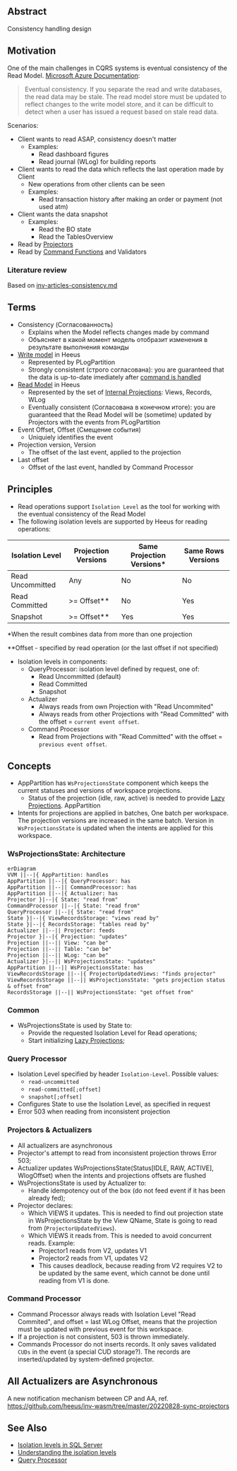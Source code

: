 ## Abstract

Consistency handling design



## Motivation
One of the main challenges in CQRS systems is eventual consistency of the Read Model.
[Microsoft Azure Documentation](https://learn.microsoft.com/en-us/azure/architecture/patterns/cqrs):

> Eventual consistency. If you separate the read and write databases, the read data may be stale. The read model store must be updated to reflect changes to the write model store, and it can be difficult to detect when a user has issued a request based on stale read data.

Scenarios:

- Client wants to read ASAP, consistency doesn't matter
  - Examples:
    - Read dashboard figures
    - Read journal (WLog) for building reports
- Client wants to read the data which reflects the last operation made by Client
  - New operations from other clients can be seen
  - Examples:
    - Read transaction history after making an order or payment (not used atm)
- Client wants the data snapshot
  - Examples:
    - Read the BO state
    - Read the TablesOverview
- Read by [Projectors](./inv-projector-reads.md)
- Read by [Command Functions](./inv-cmdfunction-reads.md) and Validators

### Literature review

Based on [inv-articles-consistency.md](inv-articles-consistency.md)

## Terms
- Consistency (Согласованность)
    - Explains when the Model reflects changes made by command
    - Объясняет в какой момент модель отобразит изменения в результате выполнения команды
- [Write model](../README.md#event-sourcing--cqrs) in Heeus
    - Represented by PLogPartition
    - Strongly consistent (строго согласована): you are guaranteed that the data is up-to-date imediately after [command is handled](https://10consulting.com/2017/10/06/dealing-with-eventual-consistency/)
- [Read Model](../README.md#event-sourcing--cqrs) in Heeus
    - Represented by the set of [Internal Projections](../projectors/README.md#terms): Views, Records, WLog
    - Eventually consistent (Согласована в конечном итоге): you are guaranteed that the Read Model will be (sometime) updated by Projectors with the events from PLogPartition
- Event Offset, Offset (Смещение события)
    - Uniquiely identifies the event
- Projection version, Version
    - The offset of the last event, applied to the projection
- Last offset
    - Offset of the last event, handled by Command Processor

## Principles
- Read operations support `Isolation Level` as the tool for working with the eventual consistency of the Read Model
- The following isolation levels are supported by Heeus for reading operations:

|       Isolation Level     |  Projection Versions  |  Same Projection Versions* | Same Rows Versions |
| ------------------------- | --------------------- | -------------------------- | ------------------ |
|   Read Uncommitted        |         Any           |             No             |         No         |
|   Read Committed          |     >= Offset**       |             No             |         Yes        |
|   Snapshot                |     >= Offset**       |             Yes            |         Yes        |

*When the result combines data from more than one projection

**Offset - specified by read operation (or the last offset if not specified)

- Isolation levels in components:
    - QueryProcessor: isolation level defined by request, one of:
        - Read Uncommitted (default)
        - Read Committed
        - Snapshot
    - Actualizer
        - Always reads from own Projection with "Read Uncommited"
        - Always reads from other Projections with "Read Committed" with the offset = `current event offset`.
    - Command Processor
        - Read from Projections with "Read Committed" with the offset = `previous event offset`.

## Concepts

- AppPartition has `WsProjectionsState` component which keeps the current statuses and versions of workspace projections.
    - Status of the projection (idle, raw, active) is needed to provide [Lazy Projections](../projectors/lazy-projections.md).
AppPartition
- Intents for projections are applied in batches, One batch per workspace. The projection versions are increased in the same batch. Version in `WsProjectionsState` is updated when the intents are applied for this workspace.

### WsProjectionsState: Architecture

```mermaid
erDiagram
VVM ||--|{ AppPartition: handles
AppPartition ||--|{ QueryProcessor: has
AppPartition ||--|| CommandProcessor: has
AppPartition ||--|{ Actualizer: has
Projector }|--|{ State: "read from"
CommandProcessor ||--|{ State: "read from"
QueryProcessor ||--|{ State: "read from"
State }|--|{ ViewRecordsStorage: "views read by"
State }|--|{ RecordsStorage: "tables read by"
Actualizer ||--|| Projector: feeds
Projector }|--|{ Projection: "updates"
Projection ||--|| View: "can be"
Projection ||--|| Table: "can be"
Projection ||--|| WLog: "can be"
Actualizer }|--|| WsProjectionsState: "updates"
AppPartition ||--|| WsProjectionsState: has
ViewRecordsStorage ||--|{ ProjectorUpdatedViews: "finds projector"
ViewRecordsStorage ||--|| WsProjectionsState: "gets projection status & offset from"
RecordsStorage ||--|| WsProjectionsState: "get offset from"
```

### Common
- WsProjectionsState is used by State to:
    - Provide the requested Isolation Level for Read operations;
    - Start initializing [Lazy Projections](../projectors/lazy-projections.md);

### Query Processor
- Isolation Level specified by header `Isolation-Level`. Possible values:
    - `read-uncommitted`
    - `read-committed[;offset]`
    - `snapshot[;offset]`
- Configures State to use the Isolation Level, as specified in request
- Error 503 when reading from inconsistent projection

### Projectors & Actualizers

- All actualizers are asynchronous
- Projector's attempt to read from inconsistent projection throws Error 503;
- Actualizer updates WsProjectionsState(Status[IDLE, RAW, ACTIVE], WlogOffset) when the intents and projections offsets are flushed
- WsProjectionsState is used by Actualizer to:
    - Handle idempotency out of the box (do not feed event if it has been already fed);
- Projector declares:
    - Which VIEWS it updates. This is needed to find out projection state in WsProjectionsState by the View QName, State is going to read from (`ProjectorUpdatedViews`).
    - Which VIEWS it reads from. This is needed to avoid concurrent reads. Example:
        - Projector1 reads from V2, updates V1
        - Projector2 reads from V1, updates V2
        - This causes deadlock, because reading from V2 requires V2 to be updated by the same event, which cannot be done until reading from V1 is done.

### Command Processor
- Command Processor always reads with Isolation Level "Read Commited", and offset = last WLog Offset, means that the projection must be updated with previous event for this workspace.
- If a projection is not consistent, 503 is thrown immediately.
- Commands Processor do not inserts records. It only saves validated `CUDs` in the event (a special CUD storage?). The records are inserted/updated by system-defined projector.

## All Actualizers are Asynchronous
A new notification mechanism between CP and AA, ref. https://github.com/heeus/inv-wasm/tree/master/20220828-sync-projectors


## See Also
- [Isolation levels in SQL Server](https://www.sqlservercentral.com/articles/isolation-levels-in-sql-server)
- [Understanding the isolation levels](https://learn.microsoft.com/en-us/sql/connect/jdbc/understanding-isolation-levels?view=sql-server-ver16)
- [Query Processor](../queryprocessor/)

